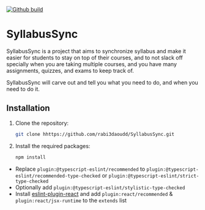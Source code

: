 [![Github build](https://github.com/rabi3daoudd/SyllabusSync/actions/workflows/ci-cd.yml/badge.svg)](https://github.com/rabi3daoudd/SyllabusSync/actions/workflows/ci-cd.yml)



# SyllabusSync

SyllabusSync is a project that aims to synchronize syllabus and make it easier for students to stay on top of their courses, and to not slack off specially when you are taking multiple courses, and you have many assignments, quizzes, and exams to keep track of.

SyllabusSync will carve out and tell you what you need to do, and when you need to do it.

## Installation

1. Clone the repository:

   ```bash
   git clone hhttps://github.com/rabi3daoudd/SyllabusSync.git
    ```
2. Install the required packages:

   ```bash
   npm install
   ```

- Replace `plugin:@typescript-eslint/recommended` to `plugin:@typescript-eslint/recommended-type-checked` or `plugin:@typescript-eslint/strict-type-checked`
- Optionally add `plugin:@typescript-eslint/stylistic-type-checked`
- Install [eslint-plugin-react](https://github.com/jsx-eslint/eslint-plugin-react) and add `plugin:react/recommended` & `plugin:react/jsx-runtime` to the `extends` list
